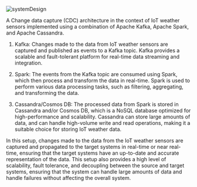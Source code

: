
![systemDesign](https://user-images.githubusercontent.com/69304233/218680880-24629021-8cb9-439a-9a4c-2e26f1db0632.png)


A Change data capture (CDC) architecture in the context of IoT weather sensors implemented using a combination of Apache Kafka, Apache Spark, and Apache Cassandra.

1. Kafka: Changes made to the data from IoT weather sensors are captured and published as events to a Kafka topic. Kafka provides a scalable and fault-tolerant platform for real-time data streaming and integration.

2. Spark: The events from the Kafka topic are consumed using Spark, which  then process and transform the data in real-time. Spark is used to perform various data processing tasks, such as filtering, aggregating, and transforming the data.

3. Cassandra/Cosmos DB: The processed data from Spark is stored in Cassandra and/or Cosmos DB, which is a NoSQL database optimized for high-performance and scalability. Cassandra can store large amounts of data, and can handle high-volume write and read operations, making it a suitable choice for storing IoT weather data.

In this setup, changes made to the data from the IoT weather sensors are captured and propagated to the target systems in real-time or near real-time, ensuring that the target systems have an up-to-date and accurate representation of the data. This setup also provides a high level of scalability, fault tolerance, and decoupling between the source and target systems, ensuring that the system can handle large amounts of data and handle failures without affecting the overall system.

                      
